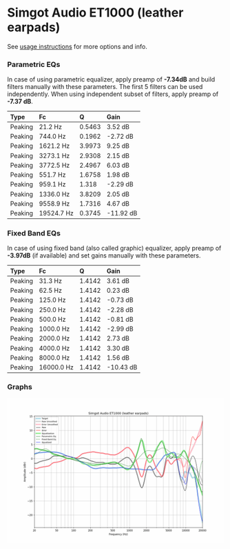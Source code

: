 # Simgot Audio ET1000 (leather earpads)
See [usage instructions](https://github.com/jaakkopasanen/AutoEq#usage) for more options and info.

### Parametric EQs
In case of using parametric equalizer, apply preamp of **-7.34dB** and build filters manually
with these parameters. The first 5 filters can be used independently.
When using independent subset of filters, apply preamp of **-7.37 dB**.

| Type    | Fc         |      Q | Gain      |
|:--------|:-----------|:-------|:----------|
| Peaking | 21.2 Hz    | 0.5463 | 3.52 dB   |
| Peaking | 744.0 Hz   | 0.1962 | -2.72 dB  |
| Peaking | 1621.2 Hz  | 3.9973 | 9.25 dB   |
| Peaking | 3273.1 Hz  | 2.9308 | 2.15 dB   |
| Peaking | 3772.5 Hz  | 2.4967 | 6.03 dB   |
| Peaking | 551.7 Hz   | 1.6758 | 1.98 dB   |
| Peaking | 959.1 Hz   | 1.318  | -2.29 dB  |
| Peaking | 1336.0 Hz  | 3.8209 | 2.05 dB   |
| Peaking | 9558.9 Hz  | 1.7316 | 4.67 dB   |
| Peaking | 19524.7 Hz | 0.3745 | -11.92 dB |

### Fixed Band EQs
In case of using fixed band (also called graphic) equalizer, apply preamp of **-3.97dB**
(if available) and set gains manually with these parameters.

| Type    | Fc         |      Q | Gain      |
|:--------|:-----------|:-------|:----------|
| Peaking | 31.3 Hz    | 1.4142 | 3.61 dB   |
| Peaking | 62.5 Hz    | 1.4142 | 0.23 dB   |
| Peaking | 125.0 Hz   | 1.4142 | -0.73 dB  |
| Peaking | 250.0 Hz   | 1.4142 | -2.28 dB  |
| Peaking | 500.0 Hz   | 1.4142 | -0.81 dB  |
| Peaking | 1000.0 Hz  | 1.4142 | -2.99 dB  |
| Peaking | 2000.0 Hz  | 1.4142 | 2.73 dB   |
| Peaking | 4000.0 Hz  | 1.4142 | 3.30 dB   |
| Peaking | 8000.0 Hz  | 1.4142 | 1.56 dB   |
| Peaking | 16000.0 Hz | 1.4142 | -10.43 dB |

### Graphs
![](./Simgot%20Audio%20ET1000%20(leather%20earpads).png)